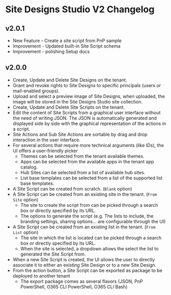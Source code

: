 
# Site Designs Studio V2 Changelog

## v2.0.1

- New Feature - Create a site script from PnP sample
- Improvement - Updated built-in Site Script schema
- Improvement - polishing Setup docs

## v2.0.0

- Create, Update and Delete Site Designs on the tenant.
- Grant and revoke rights to Site Designs to specific principals (users or mail-enabled groups).
- Upload and select a preview image of Site Designs, when uploaded, the image will be stored in the Site Designs Studio site collection.
- Create, Update and Delete Site Scripts on the tenant.
- Edit the content of Site Scripts from a graphical user interface without the need of writing JSON. The JSON is automatically generated and displayed side by side with the graphical representation of the actions in a script.
- Site Actions and Sub Site Actions are sortable by drag and drop interaction in the user interface.
- For several actions that require more technical arguments (like IDs), the UI offers a user-friendly picker
  - Themes can be selected from the tenant available themes.
  - Apps can be selected from the available apps in the tenant app catalog.
  - Hub Sites can be selected from a list of available hub sites.
  - List base templates can be selected from a list of the supported list base templates.
- A Site Script can be created from scratch. (`Blank` option)
- A Site Script can be created from an existing site in the tenant. (`From Site` option)
  - The site to create the script from can be picked through a search box or directly specified by its URL.
  - The options to generate the script (e.g. The lists to include, the branding settings, sharing options... are configurable through the UI)
- A Site Script can be created from an existing list in the tenant. (`From List` option)
  - The site in which the list is located can be picked through a search box or directly specified by its URL.
  - When the site is selected, a dropdown allows the select the list to generated the Site Script from.
- When a new Site Script is created, the UI allows the user to directly associate it to either an existing Site Design or to a new Site Design.
- From the action button, a Site Script can be exported as package to be deployed to another tenant
  - The export package comes as several flavors (JSON, PnP PowerShell, O365 CLI PowerShell, O365 CLI Bash)